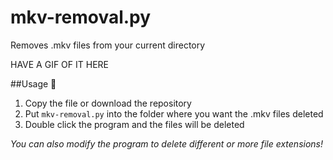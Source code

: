 # mkv-removal.py
Removes .mkv files from your current directory

HAVE A GIF OF IT HERE

##Usage 👀
1. Copy the file or download the repository
2. Put `mkv-removal.py` into the folder where you want the .mkv files deleted
3. Double click the program and the files will be deleted

*You can also modify the program to delete different or more file extensions!*
